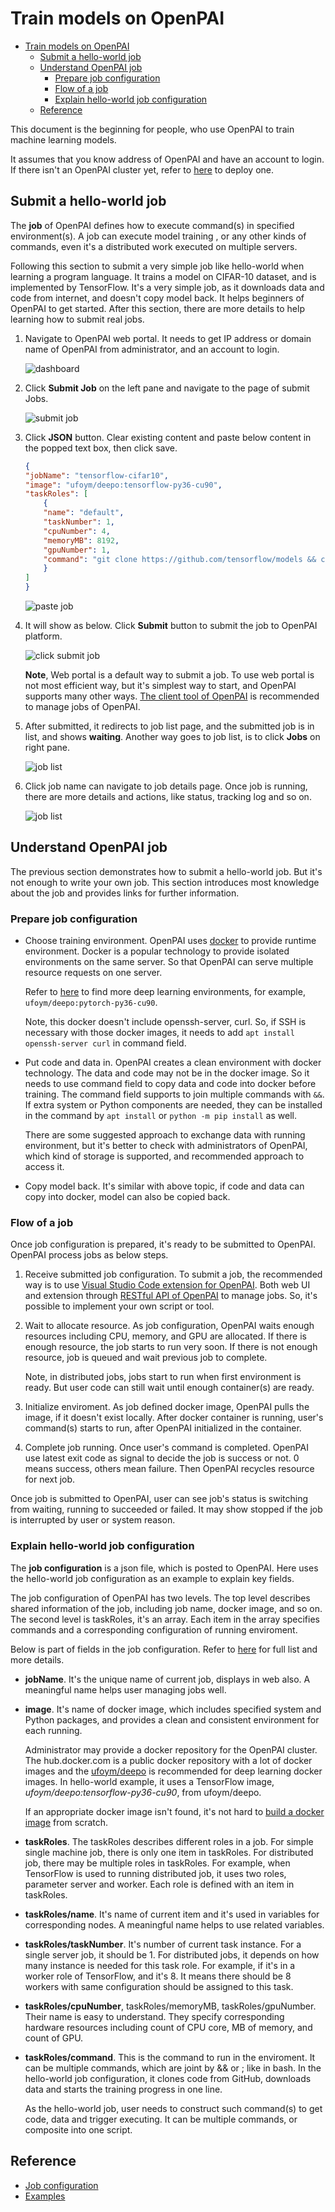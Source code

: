 <!--
  Copyright (c) Microsoft Corporation
  All rights reserved.

  MIT License

  Permission is hereby granted, free of charge, to any person obtaining a copy of this software and associated
  documentation files (the "Software"), to deal in the Software without restriction, including without limitation
  the rights to use, copy, modify, merge, publish, distribute, sublicense, and/or sell copies of the Software, and
  to permit persons to whom the Software is furnished to do so, subject to the following conditions:
  The above copyright notice and this permission notice shall be included in all copies or substantial portions of the Software.

  THE SOFTWARE IS PROVIDED *AS IS*, WITHOUT WARRANTY OF ANY KIND, EXPRESS OR IMPLIED, INCLUDING
  BUT NOT LIMITED TO THE WARRANTIES OF MERCHANTABILITY, FITNESS FOR A PARTICULAR PURPOSE AND
  NONINFRINGEMENT. IN NO EVENT SHALL THE AUTHORS OR COPYRIGHT HOLDERS BE LIABLE FOR ANY CLAIM,
  DAMAGES OR OTHER LIABILITY, WHETHER IN AN ACTION OF CONTRACT, TORT OR OTHERWISE, ARISING FROM,
  OUT OF OR IN CONNECTION WITH THE SOFTWARE OR THE USE OR OTHER DEALINGS IN THE SOFTWARE.
-->

# Train models on OpenPAI

- [Train models on OpenPAI](#train-models-on-openpai)
  - [Submit a hello-world job](#submit-a-hello-world-job)
  - [Understand OpenPAI job](#understand-openpai-job)
    - [Prepare job configuration](#prepare-job-configuration)
    - [Flow of a job](#flow-of-a-job)
    - [Explain hello-world job configuration](#explain-hello-world-job-configuration)
  - [Reference](#reference)

This document is the beginning for people, who use OpenPAI to train machine learning models.

It assumes that you know address of OpenPAI and have an account to login. If there isn't an OpenPAI cluster yet, refer to [here](../../README.md#deploy-openpai) to deploy one.

## Submit a hello-world job

The **job** of OpenPAI defines how to execute command(s) in specified environment(s). A job can execute model training , or any other kinds of commands, even it's a distributed work executed on multiple servers.

Following this section to submit a very simple job like hello-world when learning a program language. It trains a model on CIFAR-10 dataset, and is implemented by TensorFlow. It's a very simple job, as it downloads data and code from internet, and doesn't copy model back. It helps beginners of OpenPAI to get started. After this section, there are more details to help learning how to submit real jobs.

1. Navigate to OpenPAI web portal. It needs to get IP address or domain name of OpenPAI from administrator, and an account to login.

    ![dashboard](imgs/web_dashboard.png)

2. Click **Submit Job** on the left pane and navigate to the page of submit Jobs.

    ![submit job](imgs/web_submit_job.png)

3. Click **JSON** button. Clear existing content and paste below content in the popped text box, then click save.

    ```json
    {
    "jobName": "tensorflow-cifar10",
    "image": "ufoym/deepo:tensorflow-py36-cu90",
    "taskRoles": [
        {
        "name": "default",
        "taskNumber": 1,
        "cpuNumber": 4,
        "memoryMB": 8192,
        "gpuNumber": 1,
        "command": "git clone https://github.com/tensorflow/models && cd models/research/slim && python download_and_convert_data.py --dataset_name=cifar10 --dataset_dir=/tmp/data && python train_image_classifier.py --dataset_name=cifar10 --dataset_dir=/tmp/data"
        }
    ]
    }
    ```

    ![paste job](imgs/web_paste_json.png)

4. It will show as below. Click **Submit** button to submit the job to OpenPAI platform.

    ![click submit job](imgs/web_click_submit_job.png)

    **Note**, Web portal is a default way to submit a job. To use web portal is not most efficient way, but it's simplest way to start, and OpenPAI supports many other ways.  [The client tool of OpenPAI](../../contrib/pai_vscode/VSCodeExt.md) is recommended to manage jobs of OpenPAI.

5. After submitted, it redirects to job list page, and the submitted job is in list, and shows **waiting**. Another way goes to job list, is to click **Jobs** on right pane.

    ![job list](imgs/web_job_list.png)

6. Click job name can navigate to job details page. Once job is running, there are more details and actions, like status, tracking log and so on.

    ![job list](imgs/web_job_details.png)

## Understand OpenPAI job

The previous section demonstrates how to submit a hello-world job. But it's not enough to write your own job. This section introduces most knowledge about the job and provides links for further information.

### Prepare job configuration

- Choose training environment. OpenPAI uses [docker](https://www.docker.com/why-docker) to provide runtime environment. Docker is a popular technology to provide isolated environments on the same server. So that OpenPAI can serve multiple resource requests on one server.

    Refer to [here](https://hub.docker.com/r/ufoym/deepo) to find more deep learning environments, for example, `ufoym/deepo:pytorch-py36-cu90`.

    Note, this docker doesn't include openssh-server, curl. So, if SSH is necessary with those docker images, it needs to add `apt install openssh-server curl` in command field.

- Put code and data in. OpenPAI creates a clean environment with docker technology. The data and code may not be in the docker image. So it needs to use command field to copy data and code into docker before training. The command field supports to join multiple commands with `&&`. If extra system or Python components are needed, they can be installed in the command by `apt install` or `python -m pip install` as well.

    There are some suggested approach to exchange data with running environment, but it's better to check with administrators of OpenPAI, which kind of storage is supported, and recommended approach to access it.

- Copy model back. It's similar with above topic, if code and data can copy into docker, model can also be copied back.

### Flow of a job

Once job configuration is prepared, it's ready to be submitted to OpenPAI. OpenPAI process jobs as below steps.

1. Receive submitted job configuration. To submit a job, the recommended way is to use [Visual Studio Code extension for OpenPAI](../../contrib/pai_vscode/VSCodeExt.md). Both web UI and extension through [RESTful API of OpenPAI](../rest-server/API.md) to manage jobs. So, it's possible to implement your own script or tool.

1. Wait to allocate resource. As job configuration, OpenPAI waits enough resources including CPU, memory, and GPU are allocated. If there is enough resource, the job starts to run very soon. If there is not enough resource, job is queued and wait previous job to complete.

    Note, in distributed jobs, jobs start to run when first environment is ready. But user code can still wait until enough container(s) are ready.

1. Initialize enviroment. As job defined docker image, OpenPAI pulls the image, if it doesn't exist locally. After docker container is running, user's command(s) starts to run, after OpenPAI initialized in the container.

1. Complete job running. Once user's command is completed. OpenPAI use latest exit code as signal to decide the job is success or not. 0 means success, others mean failure. Then OpenPAI recycles resource for next job.

Once job is submitted to OpenPAI, user can see job's status is switching from waiting, running to succeeded or failed. It may show stopped if the job is interrupted by user or system reason.

### Explain hello-world job configuration

The **job configuration** is a json file, which is posted to OpenPAI. Here uses the hello-world job configuration as an example to explain key fields.

The job configuration of OpenPAI has two levels. The top level describes shared information of the job, including job name, docker image, and so on. The second level is taskRoles, it's an array. Each item in the array specifies commands and a corresponding configuration of running enviroment.

Below is part of fields in the job configuration. Refer to [here](../job_tutorial.md) for full list and more details.

- **jobName**. It's the unique name of current job, displays in web also. A meaningful name helps user managing jobs well.

- **image**. It's name of docker image, which includes specified system and Python packages, and provides a clean and consistent environment for each running.

    Administrator may provide a docker repository for the OpenPAI cluster. The hub.docker.com is a public docker repository with a lot of docker images and the [ufoym/deepo](https://hub.docker.com/r/ufoym/deepo) is recommended for deep learning docker images. In hello-world example, it uses a TensorFlow image, *ufoym/deepo:tensorflow-py36-cu90*, from ufoym/deepo.

    If an appropriate docker image isn't found, it's not hard to [build a docker image](../job_docker_env.md) from scratch.

- **taskRoles**. The taskRoles describes different roles in a job. For simple single machine job, there is only one item in taskRoles. For distributed job, there may be multiple roles in taskRoles. For example, when TensorFlow is used to running distributed job, it uses two roles, parameter server and worker. Each role is defined with an item in taskRoles.

- **taskRoles/name**. It's name of current item and it's used in variables for corresponding nodes. A meaningful name helps to use related variables.

- **taskRoles/taskNumber**. It's number of current task instance. For a single server job, it should be 1. For distributed jobs, it depends on how many instance is needed for this task role. For example, if it's in a worker role of TensorFlow, and it's 8. It means there should be 8 workers with same configuration should be assigned to this task.

- **taskRoles/cpuNumber**, taskRoles/memoryMB, taskRoles/gpuNumber. Their name is easy to understand. They specify corresponding hardware resources including count of CPU core, MB of memory, and count of GPU.

- **taskRoles/command**. This is the command to run in the enviroment. It can be multiple commands, which are joint by && or ; like in bash. In the hello-world job configuration, it clones code from GitHub, downloads data and starts the training progress in one line.

    As the hello-world job, user needs to construct such command(s) to get code, data and trigger executing. It can be multiple commands, or composite into one script.

## Reference

- [Job configuration](../job_tutorial.md)
- [Examples](../../examples)

